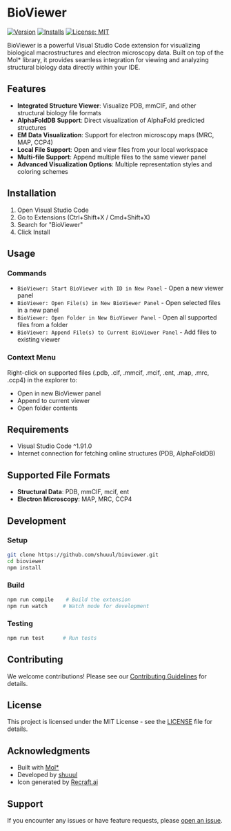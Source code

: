 # BioViewer

[![Version](https://img.shields.io/visual-studio-marketplace/v/shuuul.bioviewer)](https://marketplace.visualstudio.com/items?itemName=shuuul.bioviewer)
[![Installs](https://img.shields.io/visual-studio-marketplace/i/shuuul.bioviewer)](https://marketplace.visualstudio.com/items?itemName=shuuul.bioviewer)
[![License: MIT](https://img.shields.io/badge/License-MIT-yellow.svg)](https://opensource.org/licenses/MIT)

BioViewer is a powerful Visual Studio Code extension for visualizing biological macrostructures and electron microscopy data. Built on top of the Mol* library, it provides seamless integration for viewing and analyzing structural biology data directly within your IDE.

## Features

- **Integrated Structure Viewer**: Visualize PDB, mmCIF, and other structural biology file formats
- **AlphaFoldDB Support**: Direct visualization of AlphaFold predicted structures
- **EM Data Visualization**: Support for electron microscopy maps (MRC, MAP, CCP4)
- **Local File Support**: Open and view files from your local workspace
- **Multi-file Support**: Append multiple files to the same viewer panel
- **Advanced Visualization Options**: Multiple representation styles and coloring schemes

## Installation

1. Open Visual Studio Code
2. Go to Extensions (Ctrl+Shift+X / Cmd+Shift+X)
3. Search for "BioViewer"
4. Click Install

## Usage

### Commands

- `BioViewer: Start BioViewer with ID in New Panel` - Open a new viewer panel
- `BioViewer: Open File(s) in New BioViewer Panel` - Open selected files in a new panel
- `BioViewer: Open Folder in New BioViewer Panel` - Open all supported files from a folder
- `BioViewer: Append File(s) to Current BioViewer Panel` - Add files to existing viewer

### Context Menu

Right-click on supported files (.pdb, .cif, .mmcif, .mcif, .ent, .map, .mrc, .ccp4) in the explorer to:
- Open in new BioViewer panel
- Append to current viewer
- Open folder contents

## Requirements

- Visual Studio Code ^1.91.0
- Internet connection for fetching online structures (PDB, AlphaFoldDB)

## Supported File Formats

- **Structural Data**: PDB, mmCIF, mcif, ent
- **Electron Microscopy**: MAP, MRC, CCP4

## Development

### Setup
```bash
git clone https://github.com/shuuul/bioviewer.git
cd bioviewer
npm install
```

### Build
```bash
npm run compile    # Build the extension
npm run watch     # Watch mode for development
```

### Testing
```bash
npm run test      # Run tests
```

## Contributing

We welcome contributions! Please see our [Contributing Guidelines](CONTRIBUTING.md) for details.

## License

This project is licensed under the MIT License - see the [LICENSE](LICENSE) file for details.

## Acknowledgments

- Built with [Mol*](https://github.com/molstar/molstar)
- Developed by [shuuul](https://github.com/shuuul)
- Icon generated by [Recraft.ai](https://www.recraft.ai)

## Support

If you encounter any issues or have feature requests, please [open an issue](https://github.com/shuuul/bioviewer/issues).
